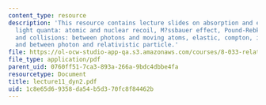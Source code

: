 ```yaml
---
content_type: resource
description: 'This resource contains lecture slides on absorption and emission of
  light quanta: atomic and nuclear recoil, M?ssbauer effect, Pound-Rebka experiment,
  and collisions: between photons and moving atoms, elastic, compton, inverse compton,
  and between photon and relativistic particle.'
file: https://ol-ocw-studio-app-qa.s3.amazonaws.com/courses/8-033-relativity-fall-2006/1c8e65d69358da54b5d370fc8f84462b_lecture11_dyn2.pdf
file_type: application/pdf
parent_uid: 0760ff51-7ca3-893a-266a-9bdc4dbbe4fa
resourcetype: Document
title: lecture11_dyn2.pdf
uid: 1c8e65d6-9358-da54-b5d3-70fc8f84462b
---
```

